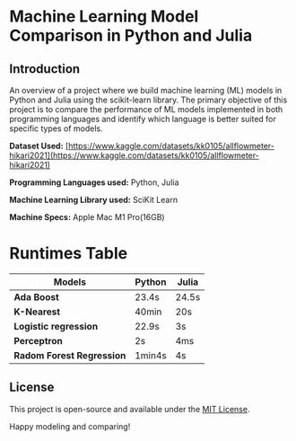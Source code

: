 # Machine Learning Model Comparison in Python and Julia

## Introduction

An overview of a project where we build machine learning (ML) models in Python and Julia using the scikit-learn library. The primary objective of this project is to compare the performance of ML models implemented in both programming languages and identify which language is better suited for specific types of models.



**Dataset Used:** [https://www.kaggle.com/datasets/kk0105/allflowmeter-hikari2021](https://www.kaggle.com/datasets/kk0105/allflowmeter-hikari2021)

**Programming Languages used:** Python, Julia

**Machine Learning Library used:** SciKit Learn

**Machine Specs:** Apple Mac M1 Pro(16GB)

# **Runtimes Table**

| **Models** | **Python** | **Julia** |
| --- | --- | --- |
| **Ada Boost** | 23.4s | 24.5s |
| **K-Nearest** | 40min | 20s |
| **Logistic regression** | 22.9s | 3s |
| **Perceptron** | 2s | 4ms |
| **Radom Forest Regression** | 1min4s | 4s |

## License

This project is open-source and available under the [MIT License](LICENSE).

Happy modeling and comparing!
